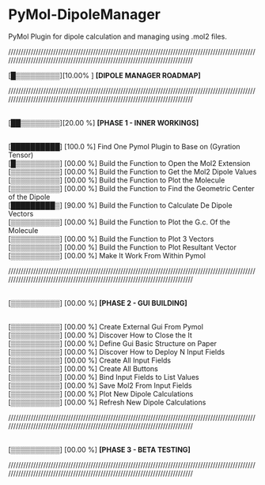# PyMol-DipoleManager

PyMol Plugin for dipole calculation and managing using .mol2 files.

/////////////////////////////////////////////////////////////////////////////////////////////////////////////////////////////////////////////////////////////////////////////

[█▒▒▒▒▒▒▒▒▒][10.00% ] <b>[DIPOLE MANAGER ROADMAP]</b>

/////////////////////////////////////////////////////////////////////////////////////////////////////////////////////////////////////////////////////////////////////////////

<br>[██▒▒▒▒▒▒▒▒][20.00 %] <b>[PHASE 1 - INNER WORKINGS]</b>

<br>[██████████] [100.0 %] Find One Pymol Plugin to Base on (Gyration Tensor)
<br>[█▒▒▒▒▒▒▒▒▒] [00.00 %] Build the Function to Open the Mol2 Extension
<br>[▒▒▒▒▒▒▒▒▒▒] [00.00 %] Build the Function to Get the Mol2 Dipole Values
<br>[▒▒▒▒▒▒▒▒▒▒] [00.00 %] Build the Function to Plot the Molecule
<br>[▒▒▒▒▒▒▒▒▒▒] [00.00 %] Build the Function to Find the Geometric Center of the Dipole
<br>[█████████▒] [90.00 %] Build the Function to Calculate De Dipole Vectors
<br>[▒▒▒▒▒▒▒▒▒▒] [00.00 %] Build the Function to Plot the G.c. Of the Molecule 
<br>[▒▒▒▒▒▒▒▒▒▒] [00.00 %] Build the Function to Plot 3 Vectors
<br>[▒▒▒▒▒▒▒▒▒▒] [00.00 %] Build the Function to Plot Resultant Vector
<br>[▒▒▒▒▒▒▒▒▒▒] [00.00 %] Make It Work From Within Pymol

/////////////////////////////////////////////////////////////////////////////////////////////////////////////////////////////////////////////////////////////////////////////

<br>[▒▒▒▒▒▒▒▒▒▒] [00.00 %] <b>[PHASE 2 - GUI BUILDING]</b>

<br>[▒▒▒▒▒▒▒▒▒▒] [00.00 %] Create External Gui From Pymol
<br>[▒▒▒▒▒▒▒▒▒▒] [00.00 %] Discover How to Close the It
<br>[▒▒▒▒▒▒▒▒▒▒] [00.00 %] Define Gui Basic Structure on Paper
<br>[▒▒▒▒▒▒▒▒▒▒] [00.00 %] Discover How to Deploy N Input Fields
<br>[▒▒▒▒▒▒▒▒▒▒] [00.00 %] Create All Input Fields
<br>[▒▒▒▒▒▒▒▒▒▒] [00.00 %] Create All Buttons
<br>[▒▒▒▒▒▒▒▒▒▒] [00.00 %] Bind Input Fields to List Values
<br>[▒▒▒▒▒▒▒▒▒▒] [00.00 %] Save Mol2 From Input Fields
<br>[▒▒▒▒▒▒▒▒▒▒] [00.00 %] Plot New Dipole Calculations
<br>[▒▒▒▒▒▒▒▒▒▒] [00.00 %] Refresh New Dipole Calculations 


/////////////////////////////////////////////////////////////////////////////////////////////////////////////////////////////////////////////////////////////////////////////

<br>[▒▒▒▒▒▒▒▒▒▒] [00.00 %] <b>[PHASE 3 - BETA TESTING]</b>

/////////////////////////////////////////////////////////////////////////////////////////////////////////////////////////////////////////////////////////////////////////////


